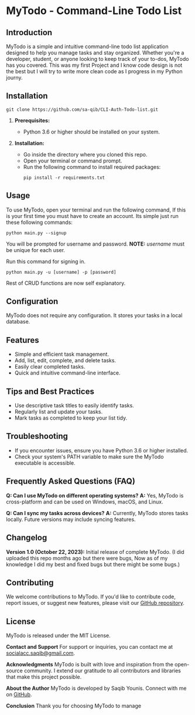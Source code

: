 # MyTodo - Command-Line Todo List

## Introduction

MyTodo is a simple and intuitive command-line todo list application designed to help you manage tasks and stay organized. Whether you're a developer, student, or anyone looking to keep track of your to-dos, MyTodo has you covered. This was my first Project and I know code design is not the best but I will try to write more clean code as I progress in my Python journy.

## Installation
```
git clone https://github.com/sa-qib/CLI-Auth-Todo-list.git
```

1. **Prerequisites:**
   - Python 3.6 or higher should be installed on your system.

2. **Installation:**
   - Go inside the directory where you cloned this repo.
   - Open your terminal or command prompt. 
   - Run the following command to install required packages:
     ```shell
     pip install -r requirements.txt
     ```

## Usage

To use MyTodo, open your terminal and run the following command,
If this is your first time you must have to create an account. 
Its simple just run these following commands:

```shell
python main.py --signup
```
You will be prompted for username and password.
**NOTE:** *username* must be unique for each user.

Run this command for signing in.
```shell
python main.py -u [username] -p [password]
```
Rest of CRUD functions are now self explanatory.

## Configuration

MyTodo does not require any configuration. It stores your tasks in a local database.


## Features

- Simple and efficient task management.
- Add, list, edit, complete, and delete tasks.
- Easily clear completed tasks.
- Quick and intuitive command-line interface.


## Tips and Best Practices

- Use descriptive task titles to easily identify tasks.
- Regularly list and update your tasks.
- Mark tasks as completed to keep your list tidy.


## Troubleshooting

- If you encounter issues, ensure you have Python 3.6 or higher installed.
- Check your system's PATH variable to make sure the MyTodo executable is accessible.


## Frequently Asked Questions (FAQ)

**Q: Can I use MyTodo on different operating systems?**
**A:** Yes, MyTodo is cross-platform and can be used on Windows, macOS, and Linux.

**Q: Can I sync my tasks across devices?**
**A:** Currently, MyTodo stores tasks locally. Future versions may include syncing features.


## Changelog

**Version 1.0 (October 22, 2023):**
Initial release of complete MyTodo.
(I did uploaded this repo months ago but there were bugs, Now as of my knowledge I did my best and fixed bugs but there might be some bugs.)

## Contributing

We welcome contributions to MyTodo. If you'd like to contribute code, report issues, or suggest new features, please visit our [GitHub repository](https://github.com/sa-qib/MyTodo).


## License
MyTodo is released under the MIT License.


**Contact and Support**
For support or inquiries, you can contact me at socialacc.saqib@gmail.com.


**Acknowledgments**
MyTodo is built with love and inspiration from the open-source community. I extend our gratitude to all contributors and libraries that make this project possible.


**About the Author**
MyTodo is developed by Saqib Younis. Connect with me on [GitHub](https://github.com/sa-qib).

**Conclusion**
Thank you for choosing MyTodo to manage
